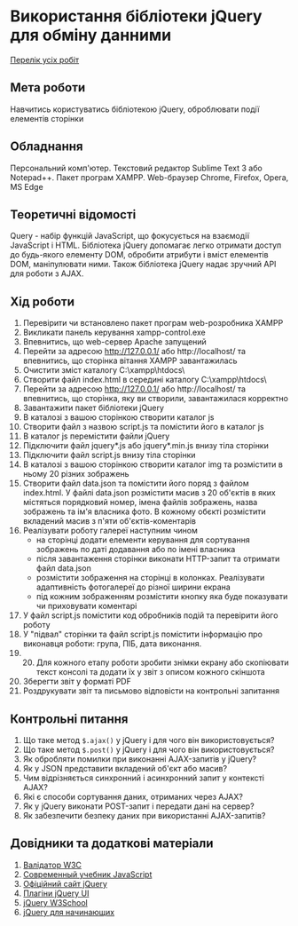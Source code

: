 # Використання бібліотеки jQuery для обміну данними

[Перелік усіх робіт](../README.md)

## Мета роботи

Навчитись користуватись бібліотекою jQuery, оброблювати події елементів сторінки

## Обладнання

Персональний комп'ютер. Текстовий редактор Sublime Text 3 або Notepad++. Пакет програм XAMPP. Web-браузер Chrome, Firefox, Opera, MS Edge

## Теоретичні відомості

Query - набір функцій JavaScript, що фокусується на взаємодії JavaScript і HTML. Бібліотека jQuery допомагає легко отримати доступ до будь-якого елементу DOM, обробити атрибути і вміст елементів DOM, маніпулювати ними. Також бібліотека jQuery надає зручний API для роботи з AJAX.



## Хід роботи

1. Перевірити чи встановлено пакет програм web-розробника XAMPP
2. Викликати панель керування xampp-control.exe
3. Впевнитись, що web-сервер Apache запущений
4. Перейти за адресою http://127.0.0.1/ або http://localhost/ та впевнитись, що сторінка вітання XAMPP завантажилась
5. Очистити зміст каталогу C:\xampp\htdocs\
6. Створити файл index.html в середині каталогу C:\xampp\htdocs\
7. Перейти за адресою http://127.0.0.1/ або http://localhost/ та впевнитись, що сторінка, яку ви створили, завантажилася корректно
8. Завантажити пакет бібліотеки jQuery
9. В каталозі з вашою сторінкою створити каталог js
10. Створити файл з назвою script.js та помістити його в каталог js
11. В каталог js перемістити файли jQuery
12. Підключити файл jquery*.js або jquery*.min.js внизу тіла сторінки
13. Підключити файл script.js внизу тіла сторінки
14. В каталозі з вашою сторінкою створити каталог img та розмістити в ньому 20 різних зображень
15. Створити файл data.json та помістити його поряд з файлом index.html. У файлі data.json розмістити масив з 20 об'єктів в яких містяться порядковий номер, імена файлів зображень, назва зображень та ім'я власника фото. В кожному обєкті розмістити вкладений масив з п'яти об'єктів-коментарів
16. Реалізувати роботу галереї наступним чином
	- на сторінці додати елементи керування для сортування зображень по даті додавання або по імені власника
	- після завантаження сторінки виконати HTTP-запит та отримати файл data.json
	- розмістити зображення на сторінці в колонках. Реалізувати адаптивність фотогалереї до різної ширини екрана
	- під кожним зображенням розмістити кнопку яка буде показувати чи приховувати коментарі
17. У файл script.js помістити код обробників подій та перевірити його роботу
18. У "підвал" сторінки та файл script.js помістити інформацію про виконавця роботи: група, ПІБ, дата виконання.
19. 20. Для кожного етапу роботи зробити знімки екрану або скопіювати текст консолі та додати їх у звіт з описом кожного скіншота
21. Зберегти звіт у форматі PDF
22. Роздрукувати звіт та письмово відповісти на контрольні запитання

## Контрольні питання

1. Що таке метод `$.ajax()` у jQuery і для чого він використовується?
2. Що таке метод `$.post()` у jQuery і для чого він використовується?
3. Як обробляти помилки при виконанні AJAX-запитів у jQuery?
4. Як у JSON представити вкладений об'єкт або масив?
5.  Чим відрізняється синхронний і асинхронний запит у контексті AJAX?
6.  Які є способи сортування даних, отриманих через AJAX?
7.  Як у jQuery виконати POST-запит і передати дані на сервер?
8.  Як забезпечити безпеку даних при використанні AJAX-запитів?

## Довідники та додаткові матеріали

1. [Валідатор W3C](https://validator.w3.org)
2. [Современный учебник JavaScript](https://learn.javascript.ru)
3. [Офіційний сайт jQuery](https://jquery.com)
4. [Плагіни jQuery UI](https://jqueryui.com)
5. [jQuery W3School](https://www.w3schools.com/jquery/)
6. [jQuery для начинающих](https://habr.com/ru/post/38208/)
